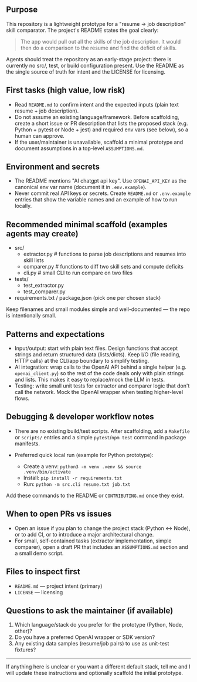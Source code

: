 ## Purpose

This repository is a lightweight prototype for a "resume -> job description" skill comparator. The project's README states the goal clearly:

> The app would pull out all the skills of the job description.
> It would then do a comparison to the resume and find the deficit of skills.

Agents should treat the repository as an early-stage project: there is currently no src/, test, or build configuration present. Use the README as the single source of truth for intent and the LICENSE for licensing.

## First tasks (high value, low risk)

- Read `README.md` to confirm intent and the expected inputs (plain text resume + job description).
- Do not assume an existing language/framework. Before scaffolding, create a short issue or PR description that lists the proposed stack (e.g. Python + pytest or Node + jest) and required env vars (see below), so a human can approve.
- If the user/maintainer is unavailable, scaffold a minimal prototype and document assumptions in a top-level `ASSUMPTIONS.md`.

## Environment and secrets

- The README mentions "AI chatgpt api key". Use `OPENAI_API_KEY` as the canonical env var name (document it in `.env.example`).
- Never commit real API keys or secrets. Create `README.md` or `.env.example` entries that show the variable names and an example of how to run locally.

## Recommended minimal scaffold (examples agents may create)

- src/
  - extractor.py       # functions to parse job descriptions and resumes into skill lists
  - comparer.py        # functions to diff two skill sets and compute deficits
  - cli.py             # small CLI to run compare on two files
- tests/
  - test_extractor.py
  - test_comparer.py
- requirements.txt / package.json (pick one per chosen stack)

Keep filenames and small modules simple and well-documented — the repo is intentionally small.

## Patterns and expectations

- Input/output: start with plain text files. Design functions that accept strings and return structured data (lists/dicts). Keep I/O (file reading, HTTP calls) at the CLI/app boundary to simplify testing.
- AI integration: wrap calls to the OpenAI API behind a single helper (e.g. `openai_client.py`) so the rest of the code deals only with plain strings and lists. This makes it easy to replace/mock the LLM in tests.
- Testing: write small unit tests for extractor and comparer logic that don't call the network. Mock the OpenAI wrapper when testing higher-level flows.

## Debugging & developer workflow notes

- There are no existing build/test scripts. After scaffolding, add a `Makefile` or `scripts/` entries and a simple `pytest`/`npm test` command in package manifests.
- Preferred quick local run (example for Python prototype):

  - Create a venv: `python3 -m venv .venv && source .venv/bin/activate`
  - Install: `pip install -r requirements.txt`
  - Run: `python -m src.cli resume.txt job.txt`

Add these commands to the README or `CONTRIBUTING.md` once they exist.

## When to open PRs vs issues

- Open an issue if you plan to change the project stack (Python ↔ Node), or to add CI, or to introduce a major architectural change.
- For small, self-contained tasks (extractor implementation, simple comparer), open a draft PR that includes an `ASSUMPTIONS.md` section and a small demo script.

## Files to inspect first

- `README.md` — project intent (primary)
- `LICENSE` — licensing

## Questions to ask the maintainer (if available)

1. Which language/stack do you prefer for the prototype (Python, Node, other)?
2. Do you have a preferred OpenAI wrapper or SDK version?
3. Any existing data samples (resume/job pairs) to use as unit-test fixtures?

---
If anything here is unclear or you want a different default stack, tell me and I will update these instructions and optionally scaffold the initial prototype.
